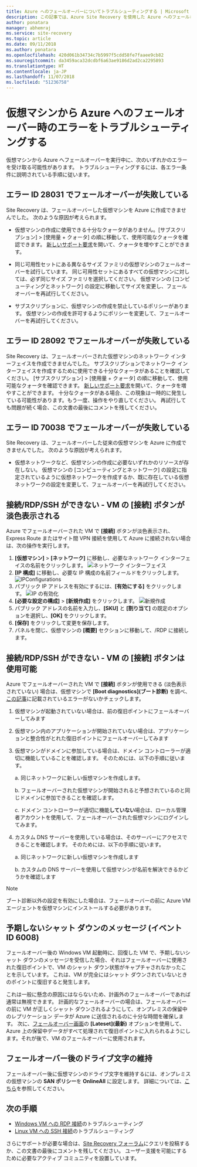 ```yaml
---
title: Azure へのフェールオーバーについてトラブルシューティングする | Microsoft Docs
description: この記事では、Azure Site Recovery を使用した Azure へのフェールオーバー中に起きる一般的な問題のトラブルシューティングを行う方法について説明します。
author: ponatara
manager: abhemraj
ms.service: site-recovery
ms.topic: article
ms.date: 09/11/2018
ms.author: ponatara
ms.openlocfilehash: 420d061b34734c7b5997f5cdd58fe7faaee9cb82
ms.sourcegitcommit: da3459aca32dcdbf6a63ae9186d2ad2ca2295893
ms.translationtype: HT
ms.contentlocale: ja-JP
ms.lasthandoff: 11/07/2018
ms.locfileid: "51236758"
---
```

# <a name="troubleshoot-errors-when-failing-over-a-virtual-machine-to-azure"></a>仮想マシンから Azure へのフェールオーバー時のエラーをトラブルシューティングする

仮想マシンから Azure へフェールオーバーを実行中に、次のいずれかのエラーを受け取る可能性があります。 トラブルシューティングするには、各エラー条件に説明されている手順に従います。

## <a name="failover-failed-with-error-id-28031"></a>エラー ID 28031 でフェールオーバーが失敗している

Site Recovery は、フェールオーバーした仮想マシンを Azure に作成できませんでした。 次のような原因が考えられます。

* 仮想マシンの作成に使用できる十分なクォータがありません。[サブスクリプション] > [使用量 + クォータ] の順に移動して、使用可能なクォータを確認できます。 [新しいサポート要求](https://aka.ms/getazuresupport)を開いて、クォータを増やすことができます。

* 同じ可用性セットにある異なるサイズ ファミリの仮想マシンのフェールオーバーを試行しています。 同じ可用性セットにあるすべての仮想マシンに対しては、必ず同じサイズ ファミリを選択してください。 仮想マシンの [コンピューティングとネットワーク] の設定に移動してサイズを変更し、フェールオーバーを再試行してください。

* サブスクリプションに、仮想マシンの作成を禁止しているポリシーがあります。 仮想マシンの作成を許可するようにポリシーを変更して、フェールオーバーを再試行してください。

## <a name="failover-failed-with-error-id-28092"></a>エラー ID 28092 でフェールオーバーが失敗している

Site Recovery は、フェールオーバーされた仮想マシンのネットワーク インターフェイスを作成できませんでした。 サブスクリプションでネットワーク インターフェイスを作成するために使用できる十分なクォータがあることを確認してください。 [サブスクリプション] > [使用量 + クォータ] の順に移動して、使用可能なクォータを確認できます。 [新しいサポート要求](https://aka.ms/getazuresupport)を開いて、クォータを増やすことができます。 十分なクォータがある場合、この現象は一時的に発生している可能性があります。もう一度、操作をやり直してください。 再試行しても問題が続く場合、この文書の最後にコメントを残してください。  

## <a name="failover-failed-with-error-id-70038"></a>エラー ID 70038 でフェールオーバーが失敗している

Site Recovery は、フェールオーバーした従来の仮想マシンを Azure に作成できませんでした。 次のような原因が考えられます。

* 仮想ネットワークなど、仮想マシンの作成に必要ないずれかのリソースが存在しない。 仮想マシンの [コンピューティングとネットワーク] の設定に指定されているように仮想ネットワークを作成するか、既に存在している仮想ネットワークの設定を変更して、フェールオーバーを再試行してください。

## <a name="unable-to-connectrdpssh---vm-connect-button-grayed-out"></a>接続/RDP/SSH ができない - VM の [接続] ボタンが淡色表示される

Azure でフェールオーバーされた VM で **[接続]** ボタンが淡色表示され、Express Route またはサイト間 VPN 接続を使用して Azure に接続されない場合は、次の操作を実行します。

1. **[仮想マシン]** > **[ネットワーク]** に移動し、必要なネットワーク インターフェイスの名前をクリックします。  ![ネットワーク インターフェイス](media/site-recovery-failover-to-azure-troubleshoot/network-interface.PNG)
2. **[IP 構成]** に移動し、必要な IP 構成の名前フィールドをクリックします。 ![IPConfigurations](media/site-recovery-failover-to-azure-troubleshoot/IpConfigurations.png)
3. パブリック IP アドレスを有効にするには、**[有効にする]** をクリックします。 ![IP の有効化](media/site-recovery-failover-to-azure-troubleshoot/Enable-Public-IP.png)
4. **[必要な設定の構成]** > **[新規作成]** をクリックします。 ![新規作成](media/site-recovery-failover-to-azure-troubleshoot/Create-New-Public-IP.png)
5. パブリック アドレスの名前を入力し、**[SKU]** と **[割り当て]** の既定のオプションを選択し、**[OK]** をクリックします。
6. **[保存]** をクリックして変更を保存します。
7. パネルを閉じ、仮想マシンの **[概要]** セクションに移動して、/RDP に接続します。

## <a name="unable-to-connectrdpssh---vm-connect-button-available"></a>接続/RDP/SSH ができない - VM の [接続] ボタンは使用可能

Azure でフェールオーバーされた VM で **[接続]** ボタンが使用できる (淡色表示されていない) 場合は、仮想マシンで **[Boot diagnostics]\(ブート診断)** を調べ、[この記事](../virtual-machines/windows/boot-diagnostics.md)に記載されているエラーがないかチェックします。

1. 仮想マシンが起動されていない場合は、前の復旧ポイントにフェールオーバーしてみます
2. 仮想マシン内のアプリケーションが開始されていない場合は、アプリケーションと整合性がとれた復旧ポイントにフェールオーバーしてみます
3. 仮想マシンがドメインに参加している場合は、ドメイン コントローラーが適切に機能していることを確認します。 そのためには、以下の手順に従います。

    a. 同じネットワークに新しい仮想マシンを作成します。

    b.  フェールオーバーされた仮想マシンが開始されると予想されているのと同じドメインに参加できることを確認します。

    c. ドメイン コントローラーが適切に機能**していない**場合は、ローカル管理者アカウントを使用して、フェールオーバーされた仮想マシンにログインしてみます。
4. カスタム DNS サーバーを使用している場合は、そのサーバーにアクセスできることを確認します。 そのためには、以下の手順に従います。

    a. 同じネットワークに新しい仮想マシンを作成します

    b. カスタムの DNS サーバーを使用して仮想マシンが名前を解決できるかどうかを確認します

>[!Note]
>ブート診断以外の設定を有効にした場合は、フェールオーバーの前に Azure VM エージェントを仮想マシンにインストールする必要があります。

## <a name="unexpected-shutdown-message-event-id-6008"></a>予期しないシャット ダウンのメッセージ (イベント ID 6008)

フェールオーバー後の Windows VM 起動時に、回復した VM で、予期しないシャット ダウンのメッセージを受信した場合、それはフェールオーバーに使用された復旧ポイントで、VM のシャット ダウン状態がキャプチャされなかったことを示しています。 これは、VM が完全にはシャット ダウンされていないときのポイントに復旧すると発生します。

これは一般に懸念の原因にはならないため、計画外のフェールオーバーであれば通常は無視できます。 計画的なフェールオーバーの場合は、フェールオーバーの前に VM が正しくシャット ダウンされるようにして、オンプレミスの保留中のレプリケーション データが Azure に送信されるのに十分な時間を確保します。 次に、[フェールオーバー画面](site-recovery-failover.md#run-a-failover)の **[Lateset]\(最新)** オプションを使用して、Azure 上の保留中データがすべて処理されて復旧ポイントに入れられるようにします。それが後で、VM のフェールオーバーに使用されます。

## <a name="retaining-drive-letter-after-failover"></a>フェールオーバー後のドライブ文字の維持
フェールオーバー後に仮想マシンのドライブ文字を維持するには、オンプレミスの仮想マシンの **SAN ポリシー**を **OnlineAll** に設定します。 詳細については、[こちら](https://support.microsoft.com/help/3031135/how-to-preserve-the-drive-letter-for-protected-virtual-machines-that-are-failed-over-or-migrated-to-azure)を参照してください。

## <a name="next-steps"></a>次の手順
- [Windows VM への RDP 接続](../virtual-machines/windows/troubleshoot-rdp-connection.md)のトラブルシューティング
- [Linux VM への SSH 接続](../virtual-machines/linux/detailed-troubleshoot-ssh-connection.md)のトラブルシューティング

さらにサポートが必要な場合は、[Site Recovery フォーラム](https://social.msdn.microsoft.com/Forums/azure/home?forum=hypervrecovmgr)にクエリを投稿するか、この文書の最後にコメントを残してください。 ユーザー支援を可能にするために必要なアクティブ コミュニティを設置しています。

